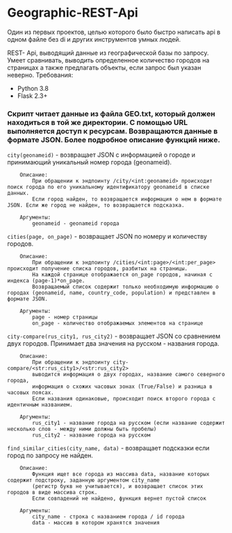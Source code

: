 # Geographic-REST-Api

Один из первых проектов, целью которого было быстро написать api в одном файле без di и других инструментов умных людей.

REST- Api, выводящий данные из географической базы по запросу. Умеет сравнивать, выводить определенное количество городов на страницах а также предлагать объекты, если запрос был указан неверно.
Требования: 
- Python 3.8
- Flask 2.3+

### Скрипт читает данные из файла GEO.txt, который должен находиться в той же директории. С помощью URL выполняется доступ к ресурсам. Возвращаются данные в формате JSON. Более подробное описание функций ниже.


```city(geonameid)``` - возвращает JSON с информацией о городе и принимающий уникальный номер города (geonameid).

        Описание:
            При обращении к эндпоинту /city/<int:geonameid> происходит поиск города по его уникальному идентификатору geonameid в списке данных.
            Если город найден, то возвращается информация о нем в формате JSON. Если же город не найден, то возвращается подсказка.

        Аргументы:
            geonameid - geonameid города


```cities(page, on_page)``` - возвращает JSON по номеру и количеству городов.

        Описание:
            При обращении к эндпоинту /cities/<int:page>/<int:per_page> происходит получение списка городов, разбитых на страницы. 
            На каждой странице отображается on_page городов, начиная с индекса (page-1)*on_page.
            Возвращаемый список содержит только необходимую информацию о городах (geonameid, name, country_code, population) и представлен в формате JSON.

        Аргументы:
            page - номер страницы
            on_page - количество отображаемых элементов на странице 


```city-compare(rus_city1, rus_city2)``` - возвращает JSON со сравнением двух городов. Принимает два значения на русском - названия города.

        Описание: 
            При обращении к эндпоинту city-compare/<str:rus_city1>/<str:rus_city2>
            выводится информация о двух городах, название самого северного города, 
            информация о схожих часовых зонах (True/False) и разница в часовых поясах.
            Если названия одинаковые, происходит поиск второго города с идентичным названием.
            
        Аргументы:
            rus_city1 - название города на русском (если название содержит несколько слов - между ними должны быть пробелы)
            rus_city2 - название города на русском


```find_similar_cities(city_name, data)``` - возвращает подсказки если город по запросу не найден.
    
        Описание:
            Функция ищет все города из массива data, название которых содержит подстроку, заданную аргументом city_name
            (регистр букв не учитывается), и возвращает список этих городов в виде массива строк.
            Если совпадений не найдено, функция вернет пустой список

        Аргументы:
            city_name - строка с названием города / id города
            data - массив в котором хранятся значения


